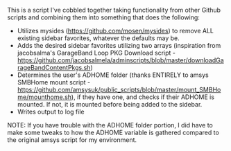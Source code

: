 This is a script I've cobbled together taking functionality from other Github scripts and combining them into something that does the following:

* Utilizes mysides (https://github.com/mosen/mysides) to remove ALL existing sidebar favorites, whatever the defaults may be.
* Adds the desired sidebar favorites utilizing two arrays (inspiration from jacobsalma's GarageBand Loop PKG Download script - https://github.com/jacobsalmela/adminscripts/blob/master/downloadGarageBandContentPkgs.sh)
* Determines the user's ADHOME folder (thanks ENTIRELY to amsys SMBHome mount script - https://github.com/amsysuk/public_scripts/blob/master/mount_SMBHome/mounthome.sh), if they have one, and checks if their ADHOME is mounted. If not, it is mounted before being added to the sidebar.
* Writes output to log file

NOTE: If you have trouble with the ADHOME folder portion, I did have to make some tweaks to how the ADHOME variable is gathered compared to the original amsys script for my environment.
